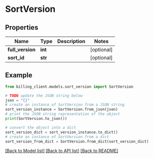 # SortVersion


## Properties

Name | Type | Description | Notes
------------ | ------------- | ------------- | -------------
**full_version** | **int** |  | [optional] 
**sort_id** | **str** |  | [optional] 

## Example

```python
from billing_client.models.sort_version import SortVersion

# TODO update the JSON string below
json = "{}"
# create an instance of SortVersion from a JSON string
sort_version_instance = SortVersion.from_json(json)
# print the JSON string representation of the object
print(SortVersion.to_json())

# convert the object into a dict
sort_version_dict = sort_version_instance.to_dict()
# create an instance of SortVersion from a dict
sort_version_from_dict = SortVersion.from_dict(sort_version_dict)
```
[[Back to Model list]](../README.md#documentation-for-models) [[Back to API list]](../README.md#documentation-for-api-endpoints) [[Back to README]](../README.md)


